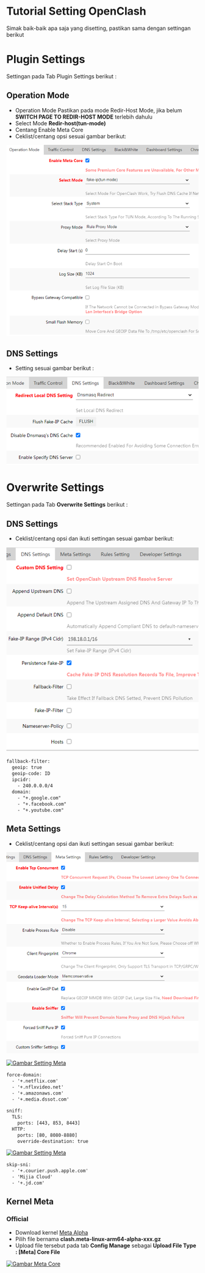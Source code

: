 # Tutorial Setting OpenClash

Simak baik-baik apa saja yang disetting, pastikan sama dengan settingan berikut

# Plugin Settings

Settingan pada Tab Plugin Settings berikut :

## Operation Mode

- Operation Mode Pastikan pada mode Redir-Host Mode, jika belum **SWITCH PAGE TO REDIR-HOST MODE** terlebih dahulu
- Select Mode **Redir-host(tun-mode)**
- Centang Enable Meta Core
- Ceklist/centang opsi sesuai gambar berikut:

[![Gambar Operation Mode](https://raw.githubusercontent.com/dantewrt/DanteWRT-Meta/main/images/operationmode.PNG "Operation Mode")](https://raw.githubusercontent.com/dantewrt/DanteWRT-Meta/main/images/operationmode.PNG)

## DNS Settings
- Setting sesuai gambar berikut :

[![Gambar Setting DNS](https://raw.githubusercontent.com/dantewrt/DanteWRT-Meta/main/images/dnssetting-1.PNG "Setting DNS")](https://raw.githubusercontent.com/dantewrt/DanteWRT-Meta/main/images/dnssetting-1.PNG)

# Overwrite Settings

Settingan pada Tab **Overwrite Settings** berikut :

## DNS Settings

- Ceklist/centang opsi dan ikuti settingan sesuai gambar berikut:

[![Gambar Setting DNS](https://raw.githubusercontent.com/dantewrt/DanteWRT-Meta/main/images/dnssetting-2.PNG "Setting DNS")](https://raw.githubusercontent.com/dantewrt/DanteWRT-Meta/main/images/dnssetting-2.PNG)

```
fallback-filter:
  geoip: true
  geoip-code: ID
  ipcidr:
    - 240.0.0.0/4
  domain:
    - "+.google.com"
    - "+.facebook.com"
    - "+.youtube.com"
```

## Meta Settings

- Ceklist/centang opsi dan ikuti settingan sesuai gambar berikut:

[![Gambar Setting Meta](https://raw.githubusercontent.com/dantewrt/DanteWRT-Meta/main/images/metasetting-1.PNG "Setting Meta")](https://raw.githubusercontent.com/dantewrt/DanteWRT-Meta/main/images/metasetting-1.jpg)

[![Gambar Setting Meta](https://raw.githubusercontent.com/dantewrt/DanteWRT-Meta/main/images/metasetting-2.PNG "Setting Meta")](https://raw.githubusercontent.com/dantewrt/DanteWRT-Meta/main/images/metasetting-2.PNG)

```
force-domain:
  - '+.netflix.com'
  - '+.nflxvideo.net'
  - '+.amazonaws.com'
  - '+.media.dssot.com'
```

```
sniff:
  TLS:
    ports: [443, 853, 8443]
  HTTP:
    ports: [80, 8080-8880]
    override-destination: true
 ```
 
[![Gambar Setting Meta](https://raw.githubusercontent.com/dantewrt/DanteWRT-Meta/main/images/metasetting-3.PNG "Setting Meta")](https://raw.githubusercontent.com/dantewrt/DanteWRT-Meta/main/images/metasetting-3.PNG)

```
skip-sni:
  - '+.courier.push.apple.com'
  - 'Mijia Cloud'
  - '+.jd.com'
```

## Kernel Meta

### Official

- Download kernel [Meta Alpha]([https://github.com/MetaCubeX/Clash.Meta/releases/latest](https://github.com/MetaCubeX/Clash.Meta/releases/tag/Prerelease-Alpha))
- Pilih file bernama **clash.meta-linux-arm64-alpha-xxx.gz**
- Upload file tersebut pada tab **Config Manage** sebagai **Upload File Type : [Meta] Core File**

[![Gambar Meta Core](https://raw.githubusercontent.com/dantewrt/DanteWRT-Meta/main/images/metacore.PNG "Meta Core")](https://raw.githubusercontent.com/dantewrt/DanteWRT-Meta/main/images/metacore.PNG)
